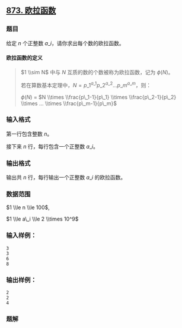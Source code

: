 ## [873\. 欧拉函数](https://www.acwing.com/problem/content/875/)

### 题目

给定 $n$ 个正整数 $a\_i$，请你求出每个数的欧拉函数。

#### 欧拉函数的定义

> $1 \\sim N$ 中与 $N$ 互质的数的个数被称为欧拉函数，记为 $ϕ(N)$。
>
> 若在算数基本定理中，$N = p\_1^{a\_1}p\_2^{a\_2}…p\_m^{a\_m}$，则：
>
> $ϕ(N)$ = $N \\times \\frac{p\_1-1}{p\_1} \\times \\frac{p\_2-1}{p\_2} \\times … \\times \\frac{p\_m-1}{p\_m}$

### 输入格式

第一行包含整数 $n$。

接下来 $n$ 行，每行包含一个正整数 $a\_i$。

### 输出格式

输出共 $n$ 行，每行输出一个正整数 $a\_i$ 的欧拉函数。

### 数据范围

$1 \\le n \\le 100$,

$1 \\le a\_i \\le 2 \\times 10^9$

### 输入样例：

```
3
3
6
8
```

### 输出样例：

```
2
2
4
```

### 题解

